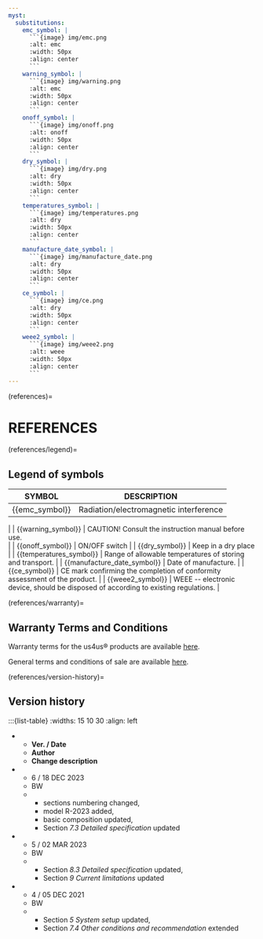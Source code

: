 ```yaml
---
myst:
  substitutions:
    emc_symbol: |
      ```{image} img/emc.png
      :alt: emc
      :width: 50px
      :align: center
      ```
    warning_symbol: |
      ```{image} img/warning.png
      :alt: emc
      :width: 50px
      :align: center
      ```
    onoff_symbol: |
      ```{image} img/onoff.png
      :alt: onoff
      :width: 50px
      :align: center
      ```
    dry_symbol: |
      ```{image} img/dry.png
      :alt: dry
      :width: 50px
      :align: center
      ```
    temperatures_symbol: |
      ```{image} img/temperatures.png
      :alt: dry
      :width: 50px
      :align: center
      ```
    manufacture_date_symbol: |
      ```{image} img/manufacture_date.png
      :alt: dry
      :width: 50px
      :align: center
      ```
    ce_symbol: |
      ```{image} img/ce.png
      :alt: dry
      :width: 50px
      :align: center
      ```
    weee2_symbol: |
      ```{image} img/weee2.png
      :alt: weee
      :width: 50px
      :align: center
      ```
---
```


(references)=
# REFERENCES


(references/legend)=
## Legend of symbols

| **SYMBOL**              | **DESCRIPTION**                                                                                        |
|-------------------------|--------------------------------------------------------------------------------------------------------|
| {{emc_symbol}}          | Radiation/electromagnetic interference
|
| {{warning_symbol}}      | CAUTION! Consult the instruction manual before use.  
|
| {{onoff_symbol}}        | ON/OFF switch                                                                                          |
| {{dry_symbol}}          | Keep in a dry place                                                                                    |
| {{temperatures_symbol}} | Range of allowable temperatures of storing and transport.                                                                       |
| {{manufacture_date_symbol}}  | Date of manufacture. 
|
| {{ce_symbol}}           | CE mark confirming the completion of conformity assessment of the product.
|
| {{weee2_symbol}}         | WEEE -- electronic device, should be disposed of according to existing regulations.                    |

(references/warranty)=
## Warranty Terms and Conditions

Warranty terms for the us4us® products are available [here](https://us4us.eu/assets/us4us-Warranty-RMA-2020-v1.pdf).

General terms and conditions of sale are available [here](https://us4us.eu/assets/us4us-GST-2020-v1.pdf).

(references/version-history)=
## Version history

:::{list-table}
:widths: 15 10 30
:align: left

* - **Ver. / Date**
  - **Author**
  - **Change description**
* - 6 / 18 DEC 2023
  - BW
  - 
    - sections numbering changed, 
    - model R-2023 added, 
    - basic composition updated, 
    - Section *7.3 Detailed specification* updated
* - 5 / 02 MAR 2023
  - BW
  - 
    - Section *8.3 Detailed specification* updated,
    - Section *9 Current limitations* updated
* - 4 / 05 DEC 2021
  - BW
  - 
    - Section *5 System setup* updated, 
    - Section *7.4 Other conditions and recommendation* extended
